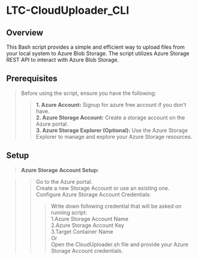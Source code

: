 # LTC-CloudUploader_CLI

## Overview

This Bash script provides a simple and efficient way to upload files from your local system to Azure Blob Storage. The script utilizes Azure Storage REST API to interact with Azure Blob Storage.

## Prerequisites

>Before using the script, ensure you have the following:
>>**1. Azure Account:** Signup for azure free account if you don't have.<br>
>>**2. Azure Storage Account:** Create a storage account on the Azure portal. <br>
>>**3. Azure Storage Explorer (Optional):** Use the Azure Storage Explorer to manage and explore your Azure Storage resources.

## Setup

>**Azure Storage Account Setup:**

>>Go to the Azure portal. <br>
>>Create a new Storage Account or use an existing one.<br>
>>Configure Azure Storage Account Credentials:
>>>Write down following credential that will be asked on running script: <br>
>>>1.Azure Storage Account Name <br>
>>>2.Azure Storage Account Key <br>
>>>3.Target Container Name <br>
>>>Or <br>
>>>Open the CloudUploader.sh file and provide your Azure Storage Account credentials.
